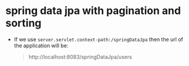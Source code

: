 # spring data jpa with pagination and sorting

* If we use `server.servlet.context-path:/springDataJpa` then the url of the application will be:
  > http://localhost:8083/springDataJpa/users